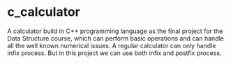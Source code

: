 # c_calculator
A calculator build in C++ programming language as the final project  for the Data Structure course, which can perform basic operations and can handle all the well known numerical issues. A regular calculator can only handle infix process. But in this project we can use both infix and postfix process.
